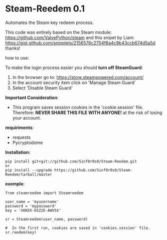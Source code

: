 # Steam-Reedem 0.1


Automates the Steam key redeem process.
             
This code was entirely based on the Steam module: https://github.com/ValvePython/steam
and this snipet by Liam: https://gist.github.com/snipplets/2156576c2754f8a4c9b43ccb674d5a5d
thanks!

how to use:

To make the login process easier you should **turn off SteamGuard**:
1. In the browser go to: https://store.steampowered.com/account/
2. In the account security item click on 'Manage Steam Guard'
3. Select 'Disable Steam Guard'         

**Important Consideration**:
* This program saves session cookies in the 'cookie.session' file. Therefore:
**NEVER SHARE THIS FILE WITH ANYONE!** at the risk of losing your account.
                   


**requiriments**:

* requests
* Pycryptodome

**Installation:**

    pip install git+git://github.com/Sinf0r0s0/Steam-Reedem.git
    or
    pip install --upgrade https://github.com/Sinf0r0s0/Steam-Reedem/tarball/master


**exemple**:

    from steamreedem import Steamreedem

    user_name = 'myusername'
    password = 'mypassword'
    key = 'X6NIK-65Z2E-AWV5X'

    sr = Steamreedem(user_name, password)

    #  In the first run, cookies are saved in 'cookies.session' file.
    sr.reedem(key)
